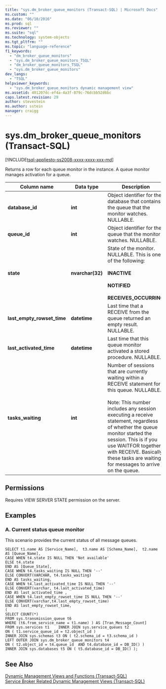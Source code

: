 ```yaml
---
title: "sys.dm_broker_queue_monitors (Transact-SQL) | Microsoft Docs"
ms.custom: ""
ms.date: "06/10/2016"
ms.prod: sql
ms.reviewer: ""
ms.suite: "sql"
ms.technology: system-objects
ms.tgt_pltfrm: ""
ms.topic: "language-reference"
f1_keywords: 
  - "dm_broker_queue_monitors"
  - "sys.dm_broker_queue_monitors_TSQL"
  - "dm_broker_queue_monitors_TSQL"
  - "sys.dm_broker_queue_monitors"
dev_langs: 
  - "TSQL"
helpviewer_keywords: 
  - "sys.dm_broker_queue_monitors dynamic management view"
ms.assetid: 401207dc-ef4a-4a3f-879c-76dcbb52d6bc
caps.latest.revision: 29
author: stevestein
ms.author: sstein
manager: craigg
---
```

# sys.dm_broker_queue_monitors (Transact-SQL)
[!INCLUDE[tsql-appliesto-ss2008-xxxx-xxxx-xxx-md](../../includes/tsql-appliesto-ss2008-xxxx-xxxx-xxx-md.md)]

  Returns a row for each queue monitor in the instance. A queue monitor manages activation for a queue.  
  

|Column name|Data type|Description|  
|-----------------|---------------|-----------------|  
|**database_id**|**int**|Object identifier for the database that contains the queue that the monitor watches. NULLABLE.|  
|**queue_id**|**int**|Object identifier for the queue that the monitor watches. NULLABLE.|  
|**state**|**nvarchar(32)**|State of the monitor. NULLABLE. This is one of the following:<br /><br /> **INACTIVE**<br /><br /> **NOTIFIED**<br /><br /> **RECEIVES_OCCURRING**|  
|**last_empty_rowset_time**|**datetime**|Last time that a RECEIVE from the queue returned an empty result. NULLABLE.|  
|**last_activated_time**|**datetime**|Last time that this queue monitor activated a stored procedure. NULLABLE.|  
|**tasks_waiting**|**int**|Number of sessions that are currently waiting within a RECEIVE statement for this queue. NULLABLE.<br /><br /> Note: This number includes any session executing a receive statement, regardless of whether the queue monitor started the session. This is if you use WAITFOR together with RECEIVE. Basically, these tasks are waiting for messages to arrive on the queue.|  
  
## Permissions  
 Requires VIEW SERVER STATE permission on the server.  
  
## Examples  
  
### A. Current status queue monitor  
 This scenario provides the current status of all message queues.  
  
```  
SELECT t1.name AS [Service_Name],  t3.name AS [Schema_Name],  t2.name AS [Queue_Name],    
CASE WHEN t4.state IS NULL THEN 'Not available'   
ELSE t4.state   
END AS [Queue_State],    
CASE WHEN t4.tasks_waiting IS NULL THEN '--'   
ELSE CONVERT(VARCHAR, t4.tasks_waiting)   
END AS tasks_waiting,   
CASE WHEN t4.last_activated_time IS NULL THEN '--'   
ELSE CONVERT(varchar, t4.last_activated_time)   
END AS last_activated_time ,    
CASE WHEN t4.last_empty_rowset_time IS NULL THEN '--'   
ELSE CONVERT(varchar,t4.last_empty_rowset_time)   
END AS last_empty_rowset_time,   
(   
SELECT COUNT(*)   
FROM sys.transmission_queue t6   
WHERE (t6.from_service_name = t1.name) ) AS [Tran_Message_Count]   
FROM sys.services t1    INNER JOIN sys.service_queues t2   
ON ( t1.service_queue_id = t2.object_id )     
INNER JOIN sys.schemas t3 ON ( t2.schema_id = t3.schema_id )    
LEFT OUTER JOIN sys.dm_broker_queue_monitors t4   
ON ( t2.object_id = t4.queue_id  AND t4.database_id = DB_ID() )    
INNER JOIN sys.databases t5 ON ( t5.database_id = DB_ID() );  
```  
  
## See Also  
 [Dynamic Management Views and Functions &#40;Transact-SQL&#41;](~/relational-databases/system-dynamic-management-views/system-dynamic-management-views.md)   
 [Service Broker Related Dynamic Management Views &#40;Transact-SQL&#41;](../../relational-databases/system-dynamic-management-views/service-broker-related-dynamic-management-views-transact-sql.md)  
  
  

